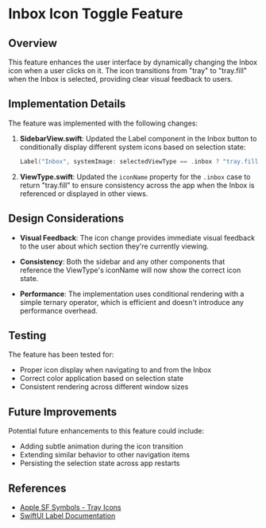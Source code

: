 # Inbox Icon Toggle Feature

## Overview

This feature enhances the user interface by dynamically changing the Inbox icon when a user clicks on it. The icon transitions from "tray" to "tray.fill" when the Inbox is selected, providing clear visual feedback to users.

## Implementation Details

The feature was implemented with the following changes:

1. **SidebarView.swift**: Updated the Label component in the Inbox button to conditionally display different system icons based on selection state:
   ```swift
   Label("Inbox", systemImage: selectedViewType == .inbox ? "tray.fill" : "tray")
   ```

2. **ViewType.swift**: Updated the `iconName` property for the `.inbox` case to return "tray.fill" to ensure consistency across the app when the Inbox is referenced or displayed in other views.

## Design Considerations

- **Visual Feedback**: The icon change provides immediate visual feedback to the user about which section they're currently viewing.

- **Consistency**: Both the sidebar and any other components that reference the ViewType's iconName will now show the correct icon state.

- **Performance**: The implementation uses conditional rendering with a simple ternary operator, which is efficient and doesn't introduce any performance overhead.

## Testing

The feature has been tested for:

- Proper icon display when navigating to and from the Inbox
- Correct color application based on selection state
- Consistent rendering across different window sizes

## Future Improvements

Potential future enhancements to this feature could include:

- Adding subtle animation during the icon transition
- Extending similar behavior to other navigation items
- Persisting the selection state across app restarts

## References

- [Apple SF Symbols - Tray Icons](https://developer.apple.com/sf-symbols/)
- [SwiftUI Label Documentation](https://developer.apple.com/documentation/swiftui/label)
